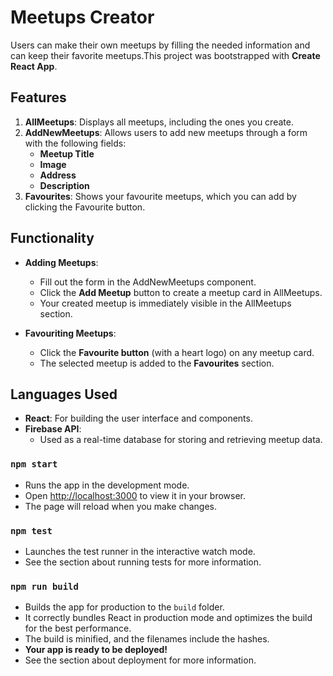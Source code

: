 # Meetups Creator
  Users can make their own meetups by filling the needed information and can keep their favorite meetups.This project was bootstrapped with **Create React App**.

## Features
1. **AllMeetups**: Displays all meetups, including the ones you create.
2. **AddNewMeetups**: Allows users to add new meetups through a form with the following fields:
   - **Meetup Title**
   - **Image**
   - **Address**
   - **Description**
3. **Favourites**: Shows your favourite meetups, which you can add by clicking the Favourite button.

## Functionality
- **Adding Meetups**:
  - Fill out the form in the AddNewMeetups component.
  - Click the **Add Meetup** button to create a meetup card in AllMeetups.
  - Your created meetup is immediately visible in the AllMeetups section.

- **Favouriting Meetups**:
  - Click the **Favourite button** (with a heart logo) on any meetup card.
  - The selected meetup is added to the **Favourites** section.

## Languages Used
- **React**: For building the user interface and components.
- **Firebase API**:
  - Used as a real-time database for storing and retrieving meetup data.

### `npm start`

- Runs the app in the development mode.  
- Open [http://localhost:3000](http://localhost:3000) to view it in your browser.  
- The page will reload when you make changes.  

### `npm test`

- Launches the test runner in the interactive watch mode.  
- See the section about running tests for more information.

### `npm run build`

- Builds the app for production to the `build` folder.  
- It correctly bundles React in production mode and optimizes the build for the best performance.  
- The build is minified, and the filenames include the hashes.  
- **Your app is ready to be deployed!**  
- See the section about deployment for more information.


